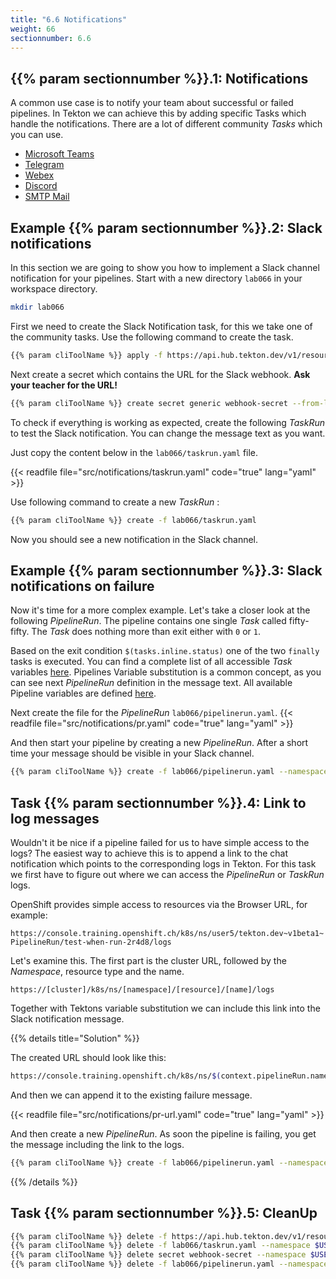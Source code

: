 ```yaml
---
title: "6.6 Notifications"
weight: 66
sectionnumber: 6.6
---
```



## {{% param sectionnumber %}}.1: Notifications

A common use case is to notify your team about successful or failed pipelines. In Tekton we can achieve this by adding specific Tasks which handle the notifications. There are a lot of different community *Tasks* which you can use.

* [Microsoft Teams](https://github.com/tektoncd/catalog/tree/main/task/send-to-microsoft-teams/0.1)
* [Telegram](https://github.com/tektoncd/catalog/tree/main/task/send-to-telegram/0.1)
* [Webex](https://github.com/tektoncd/catalog/tree/main/task/send-to-webex-room/0.1)
* [Discord](https://github.com/tektoncd/catalog/tree/main/task/send-to-webhook-discord/0.1)
* [SMTP Mail](https://github.com/tektoncd/catalog/tree/main/task/sendmail)


## Example {{% param sectionnumber %}}.2: Slack notifications

In this section we are going to show you how to implement a Slack channel notification for your pipelines.
Start with a new directory `lab066` in your workspace directory.

```bash
mkdir lab066
```

First we need to create the Slack Notification task, for this we take one of the community tasks. Use the following command to create the task.

```bash
{{% param cliToolName %}} apply -f https://api.hub.tekton.dev/v1/resource/tekton/task/send-to-webhook-slack/0.1/raw --namespace $USER
```

Next create a secret which contains the URL for the Slack webhook. **Ask your teacher for the URL!**

```bash
{{% param cliToolName %}} create secret generic webhook-secret --from-literal=url=<ask your teacher for url> --namespace $USER
```

To check if everything is working as expected, create the following *TaskRun* to test the Slack notification.
You can change the message text as you want.

Just copy the content below in the `lab066/taskrun.yaml` file.

{{< readfile file="src/notifications/taskrun.yaml"  code="true" lang="yaml"  >}}

Use following command to create a new *TaskRun* :

```bash
{{% param cliToolName %}} create -f lab066/taskrun.yaml
```

Now you should see a new notification in the Slack channel.


## Example {{% param sectionnumber %}}.3: Slack notifications on failure

Now it's time for a more complex example. Let's take a closer look at the following *PipelineRun*.
The pipeline contains one single *Task* called fifty-fifty. The *Task* does nothing more than exit either with `0` or `1`.

Based on the exit condition `$(tasks.inline.status)` one of the two `finally` tasks is executed.
You can find a complete list of all accessible *Task* variables [here](https://tekton.dev/docs/pipelines/variables/#variables-available-in-a-task).
Pipelines Variable substitution is a common concept, as you can see next *PipelineRun* definition in the message text. All available Pipeline variables are defined [here](https://tekton.dev/docs/pipelines/variables/#variables-available-in-a-pipeline).

Next create the file for the *PipelineRun* `lab066/pipelinerun.yaml`.
{{< readfile file="src/notifications/pr.yaml" code="true" lang="yaml"  >}}

And then start your pipeline by creating a new *PipelineRun*. After a short time your message should be visible in your Slack channel.
```bash
{{% param cliToolName %}} create -f lab066/pipelinerun.yaml --namespace $USER
```


## Task {{% param sectionnumber %}}.4: Link to log messages

Wouldn't it be nice if a pipeline failed for us to have simple access to the logs?
The easiest way to achieve this is to append a link to the chat notification which points to the corresponding logs in Tekton.
For this task we first have to figure out  where we can access the *PipelineRun* or *TaskRun* logs.

OpenShift provides simple access to resources via the Browser URL, for example:

`https://console.training.openshift.ch/k8s/ns/user5/tekton.dev~v1beta1~PipelineRun/test-when-run-2r4d8/logs`

Let's examine this. The first part is the cluster URL, followed by the *Namespace*, resource type and the name.

`https://[cluster]/k8s/ns/[namespace]/[resource]/[name]/logs`

Together with Tektons variable substitution we can include this link into the Slack notification message.

{{% details title="Solution" %}}

The created URL should look like this:

```bash
https://console.training.openshift.ch/k8s/ns/$(context.pipelineRun.namespace)/tekton.dev~v1beta1~PipelineRun/$(context.pipelineRun.name)/logs
```

And then we can append it to the existing failure message.

{{< readfile file="src/notifications/pr-url.yaml"  code="true" lang="yaml"  >}}

And then create a new *PipelineRun*. As soon the pipeline is failing, you get the message including the link to the logs.
```bash
{{% param cliToolName %}} create -f lab066/pipelinerun.yaml --namespace $USER
```

{{% /details %}}


## Task {{% param sectionnumber %}}.5: CleanUp

```bash
{{% param cliToolName %}} delete -f https://api.hub.tekton.dev/v1/resource/tekton/task/send-to-webhook-slack/0.1/raw --namespace $USER
{{% param cliToolName %}} delete -f lab066/taskrun.yaml --namespace $USER
{{% param cliToolName %}} delete secret webhook-secret --namespace $USER
{{% param cliToolName %}} delete -f lab066/pipelinerun.yaml --namespace $USER
```
